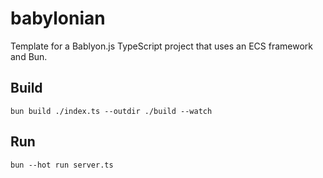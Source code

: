 # babylonian

Template for a Bablyon.js TypeScript project that uses an ECS framework and Bun.

## Build

`bun build ./index.ts --outdir ./build --watch`

## Run

`bun --hot run server.ts`
